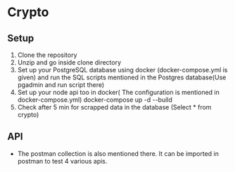 # Crypto

## Setup

1. Clone the repository
2. Unzip and go inside clone directory
3. Set up your PostgreSQL database using docker (docker-compose.yml is given) and run the SQL scripts mentioned in the Postgres database(Use pgadmin and run script there)
4. Set up your node api too in docker( The configuration is mentioned in docker-compose.yml)
   docker-compose up -d --build
5. Check after 5 min for scrapped data in the database (Select * from crypto)

## API

* The postman collection is also mentioned there. It can be imported in postman to test 4 various apis.
